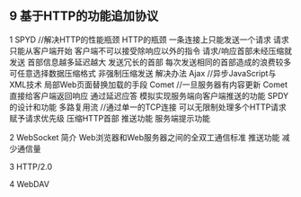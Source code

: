 ## 9 基于HTTP的功能追加协议
1 SPYD //解决HTTP的性能瓶颈 
HTTP的瓶颈
	一条连接上只能发送一个请求
	请求只能从客户端开始 客户端不可以接受除响应以外的指令
	请求/响应首部未经压缩就发送 首部信息越多延迟越大
	发送冗长的首部 每次发送相同的首部造成的浪费较多
	可任意选择数据压缩格式 非强制压缩发送
解决办法
	Ajax //异步JavaScript与XML技术 局部Web页面替换加载的手段
	Comet //一旦服务器有内容更新 Comet直接给客户端返回响应 通过延迟应答 模拟实现服务端向客户端推送的功能
SPDY的设计和功能
	多路复用流 //通过单一的TCP连接 可以无限制处理多个HTTP请求
	赋予请求优先级
	压缩HTTP首部
	推送功能
	服务端提示功能

2 WebSocket
简介
	Web浏览器和Web服务器之间的全双工通信标准
	推送功能
	减少通信量

3 HTTP/2.0

4 WebDAV
